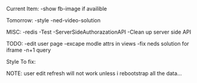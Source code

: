 Current Item:
  -show fb-image if availible

Tomorrow:
  -style
  -ned-video-solution


MISC:
  -redis
  -Test
  -ServerSideAuthorazationAPI
  -Clean up server side API

TODO:
  -edit user page
  -excape modle attrs in views
  -fix neds solution for iframe
  -n+1 query

Style To fix:

  NOTE: user edit refresh will not work unless i rebootstrap all the data...